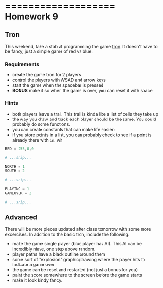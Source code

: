 ===================
Homework 9
===================
Tron
-------------------

This weekend, take a stab at programming the game [tron](http://www.classicgamesarcade.com/game/21670/tron-game.html).  It doesn't have to be fancy, just a simple game of red vs blue.

### Requirements

 * create the game tron for 2 players
 * control the players with WSAD and arrow keys
 * start the game when the spacebar is pressed
 * **BONUS** make it so when the game is over, you can reset it with space

### Hints

 * both players leave a trail.  This trail is kinda like a list of cells they take up
 * the way you draw and track each player should be the same.  You could probably do some functions.
 * you can create constants that can make life easier:
 * if you store points in a list, you can probably check to see if a point is already there with `in`.
wh
```python
RED = 255,0,0

# ...snip...

NORTH = 1
SOUTH = 2

# ...snip...

PLAYING = 1
GAMEOVER = 2

# ...snip...
```
## Advanced

There will be more pieces updated after class tomorrow with some more excercises.  In addition to the basic tron, include the following.

 * make the game single player (blue player has AI).  This AI can be incredibly niave, one step above random.
 * player paths have a black outline around them
 * some sort of "explosion" graphic/drawing where the player hits to indicate a game over
 * the game can be reset and restarted (not just a bonus for you)
 * paint the score somewhere to the screen before the game starts
 * make it look kindy fancy.
